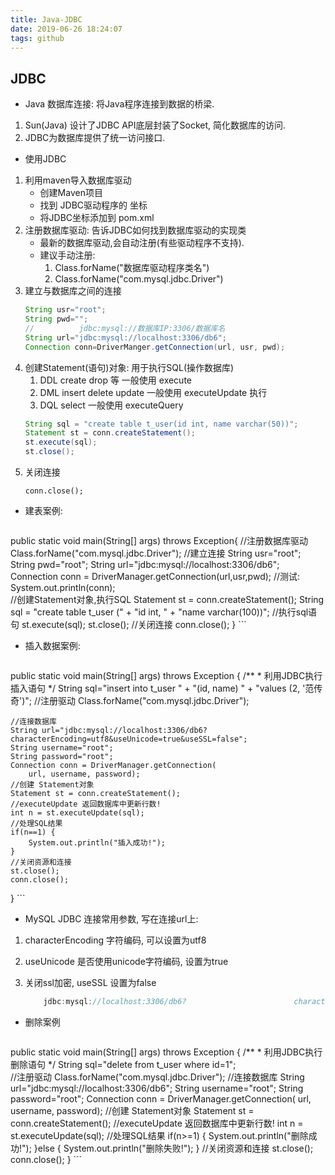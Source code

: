 ```yaml
---
title: Java-JDBC
date: 2019-06-26 18:24:07
tags: github
---
```

## JDBC
- Java 数据库连接: 将Java程序连接到数据的桥梁.
1. Sun(Java) 设计了JDBC API底层封装了Socket, 简化数据库的访问.
2. JDBC为数据库提供了统一访问接口.

- 使用JDBC
1. 利用maven导入数据库驱动
	- 创建Maven项目
	- 找到 JDBC驱动程序的 坐标
	- 将JDBC坐标添加到 pom.xml
2. 注册数据库驱动: 告诉JDBC如何找到数据库驱动的实现类
	- 最新的数据库驱动,会自动注册(有些驱动程序不支持).
	- 建议手动注册:
		1. Class.forName("数据库驱动程序类名")
		2. Class.forName("com.mysql.jdbc.Driver")
3. 建立与数据库之间的连接
   ```java
   String usr="root";
   String pwd="";
   //          jdbc:mysql://数据库IP:3306/数据库名    
   String url="jdbc:mysql://localhost:3306/db6";
   Connection conn=DriverManger.getConnection(url, usr, pwd);
   ```
4. 创建Statement(语句)对象: 用于执行SQL(操作数据库)
	1. DDL create drop 等 一般使用 execute
	2. DML insert delete update 一般使用 executeUpdate 执行
	3. DQL select 一般使用 executeQuery
	```java
	String sql = "create table t_user(id int, name varchar(50))";
	Statement st = conn.createStatement();
	st.execute(sql);
	st.close();
	```
5. 关闭连接
   ```
   conn.close();
   ```

- 建表案例:
	```java
public static void main(String[] args) 
    throws Exception{
    //注册数据库驱动
    Class.forName("com.mysql.jdbc.Driver");
    //建立连接
    String usr="root";
    String pwd="root";
    String url="jdbc:mysql://localhost:3306/db6";
    Connection conn = 
            DriverManager.getConnection(url,usr,pwd);
    //测试:
    System.out.println(conn);  
    //创建Statement对象,执行SQL
    Statement st = conn.createStatement();
    String sql = "create table t_user ("
            + "id int, "
            + "name varchar(100))";
    //执行sql语句
    st.execute(sql);
    st.close();
    //关闭连接
    conn.close();
}
	```

- 插入数据案例:
	```java
public static void main(String[] args) 
    throws Exception {
    /**
     * 利用JDBC执行插入语句
     */
    String sql="insert into t_user "
            + "(id, name) "
            + "values (2, '范传奇')"; 
    //注册驱动
    Class.forName("com.mysql.jdbc.Driver");

    //连接数据库
    String url="jdbc:mysql://localhost:3306/db6?characterEncoding=utf8&useUnicode=true&useSSL=false";
    String username="root";
    String password="root";
    Connection conn = DriverManager.getConnection(
        url, username, password);
    //创建 Statement对象
    Statement st = conn.createStatement();
    //executeUpdate 返回数据库中更新行数!
    int n = st.executeUpdate(sql);
    //处理SQL结果
    if(n==1) {
        System.out.println("插入成功!");
    }
    //关闭资源和连接
    st.close();
    conn.close();
}
	```

- MySQL JDBC 连接常用参数, 写在连接url上:

1. characterEncoding 字符编码, 可以设置为utf8

2. useUnicode 是否使用unicode字符编码, 设置为true

3. 关闭ssl加密, useSSL 设置为false
	```java
		jdbc:mysql://localhost:3306/db6?						characterEncoding=utf8&useUnicode=true&useSSL=false
	```
- 删除案例
	```java
public static void main(String[] args) 
    throws Exception {
    /**
     * 利用JDBC执行删除语句
     */
    String sql="delete from t_user where id=1";  
    //注册驱动
    Class.forName("com.mysql.jdbc.Driver");
    //连接数据库
    String url="jdbc:mysql://localhost:3306/db6";
    String username="root";
    String password="root";
    Connection conn = DriverManager.getConnection(
        url, username, password);
    //创建 Statement对象
    Statement st = conn.createStatement();
    //executeUpdate 返回数据库中更新行数!
    int n = st.executeUpdate(sql);
    //处理SQL结果
    if(n>=1) {
        System.out.println("删除成功!");
    }else {
        System.out.println("删除失败!");
    }
    //关闭资源和连接
    st.close();
    conn.close();
}
	```

